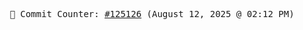 <p align="center">
    <samp>
        📮 Commit Counter: <a href="https://github.com/Javascript-void0/Javascript-void0/commits/main">#125126</a> (August 12, 2025 @ 02:12 PM)
    </samp>
</p>